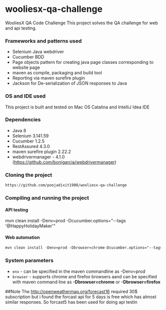# wooliesx-qa-challenge
WooliesX QA Code Challenge
This project solves the QA challenge for web and api testing. 

### Frameworks and patterns used
 * Selenium Java webdriver
 * Cucumber BDD
 * Page objects pattern for creating java page classes corresponding to website page
 * maven as compile, packaging and build tool
 * Reporting via maven surefire plugin
 * Jackson for De-serialization of JSON responses to Java
 
### OS and IDE used
This project is built and tested on Mac OS Catalina and IntelliJ Idea IDE
 
### Dependencies 
 * Java 8
 * Selenium 3.141.59
 * Cucumber 1.2.5
 * RestAssured 4.3.0
 * maven surefire plugin 2.22.2
 * webdrivermanager - 4.1.0 (https://github.com/bonigarcia/webdrivermanager)

### Cloning the project 
```markdown
https://github.com/poojadixit1908/wooliesx-qa-challenge
```

### Compiling and running the project
#### API testing 
mvn clean install -Denv=prod -Dcucumber.options="--tags '@HappyHolidayMaker'"
#### Web automation 
```markdown
mvn clean install -Denv=prod -Dbrowser=chrome-Dcucumber.options="--tags '@websmoke'"
```
### System parameters
 * `env` - can be specified in the maven commandline as -Denv=prod
 * `browser` - supports chrome and firefox browsers aand can be specified with maven command line as __-Dbrowser=chrome__ or __-Dbrowser=firefox__
 
##Note
The http://openweathermap.org/forecast16 required 30$ subscription but i found the forcast api 
for 5 days is free which has almost similar responses. So forcast5 has been used for doing api testin